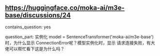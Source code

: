 ## https://huggingface.co/moka-ai/m3e-base/discussions/24

contains_question: yes

question_part: 实例化 model = SentenceTransformer('moka-ai/m3e-base') 时，为什么显示 ConnectionError呢？模型实例化时，显示 请求连接失败，有大佬可以帮忙看下这是为什么吗？